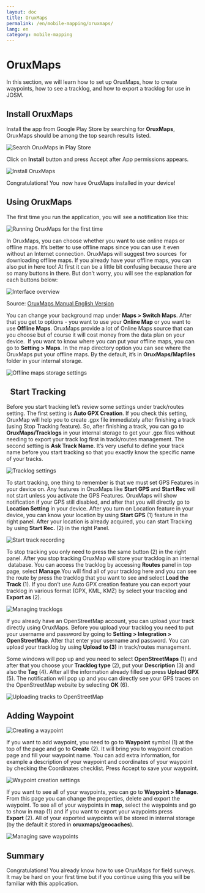 ```yaml
---
layout: doc
title: OruxMaps
permalink: /en/mobile-mapping/oruxmaps/
lang: en
category: mobile-mapping
---
```



OruxMaps
===============

In this section, we will learn how to set up OruxMaps,
how to create waypoints, how to see a tracklog, and how to export a
tracklog for use in JOSM.

​Install OruxMaps
------------------

Install the app from Google Play Store by searching for **OruxMaps**,
OruxMaps should be among the top search results listed.

![Search OruxMaps in Play Store][]

Click on **Install** button and press Accept after App permissions appears.

![Install OruxMaps][]

Congratulations! You  now have OruxMaps installed in your device!

​Using OruxMaps
--------------------

The first time you run the application, you will see a notification like
this:

![Running OruxMaps for the first time][]

In OruxMaps, you can choose whether you want to use online maps or
offline maps. It’s better to use offline maps since you can use it even
without an Internet connection. OruxMaps will suggest two sources  for
downloading offline maps. If you already have your offline maps, you can
also put in here too! At first it can be a little bit confusing
because there are so many buttons in there. But don’t worry, you will
see the explanation for each buttons below:

![Interface overview][]

Source: [OruxMaps Manual English
Version](http://www.google.com/url?q=http%3A%2F%2Fwww.oruxmaps.com%2Foruxmapsmanual_en.pdf&sa=D&sntz=1&usg=AFQjCNFY7Tk-Gzz9NFKy9WOsnfnn8x3Kwg)

You can change your background map under **Maps \> Switch Maps**. After that
you get to options - you want to use your **Online Map** or you want to use
**Offline Maps**. OruxMaps provide a lot of Online Maps source that can you
choose but of course it will cost money from the data plan on your device.  If you want
to know where you can put your offline maps, you can go to **Setting \>
Maps**. In the map directory option you can see where the OruxMaps put your
offline maps. By the default, it’s in **OruxMaps/Mapfiles** folder in your
internal storage.

![Offline maps storage settings][]

 
Start Tracking
-------------------

Before you start tracking let’s review some settings under track/routes
setting. The first setting is **Auto GPX Creation**. If you check this setting,
OruxMap will help you to create .gpx file immediately after finishing a
track (using Stop Tracking feature). So, after finishing a track, you
can go to **OruxMaps/Tracklogs** in your internal storage to get your .gpx
files without needing to export your track log first in track/routes
management. The second setting is **Ask Track Name**. It’s very useful to
define your track name before you start tracking so that you exactly
know the specific name of your tracks.

![Tracklog settings][]

To start tracking, one thing to remember is that we must set GPS
Features in your device on. Any features in OruxMaps like **Start GPS** and
**Start Rec** will not start unless you activate the GPS Features. OruxMaps
will show notification if your GPS still disabled, and after that you
will directly go to **Location Setting** in your device. After you turn on
Location feature in your device, you can know your location by using
**Start GPS** (1) feature in the right panel. After your location is already
acquired, you can start Tracking by using **Start Rec.** (2) in the right
Panel.

![Start track recording][]

To stop tracking you only need to press the same button (2) in the right
panel. After you stop tracking OruxMap will store your tracklog in an
internal  database. You can access the tracklog by accessing
**Routes** panel in top page, select **Manage**.You will find all of your
tracklog here and you can see the route by press the tracklog that you
want to see and select **Load the Track** (1). If you don’t use Auto GPX
creation feature you can export your tracklog in various format (GPX,
KML, KMZ) by select your tracklog and **Export as** (2).  

![Managing tracklogs][]

If you already have an OpenStreetMap account, you can upload your track
directly using OruxMaps. Before you upload your tracklog you need to put
your username and password by going to **Setting \> Integration \>
OpenStreetMap**. After that enter your username and password. You can upload
your tracklog by using **Upload to (3)** in track/routes management. 

Some windows will pop up and you need to select **OpenStreetMaps** (1) and after
that you choose your **Tracklog type** (2), put your **Description** (3) and
also the **Tag** (4). After all the information already filled up press
**Upload GPX** (5). The notification will pop up and you can directly see
your GPS traces on the OpenStreetMap website by selecting **OK** (6).

![Uploading tracks to OpenStreetMap][]

​Adding Waypoint
---------------------

![Creating a waypoint][]

If you want to add waypoint, you need to go to **Waypoint** symbol (1) at
the top of the page and go to **Create** (2). It will bring you to waypoint
creation page and fill your waypoint name. You can add extra information,
for example a description of your waypoint and coordinates of
your waypoint by checking the Coordinates checklist. Press Accept to save
your waypoint.

![Waypoint creation settings][]

If you want to see all of your waypoints, you can go to **Waypoint \>
Manage**. From this page you can change the properties, delete and export
the waypoint. To see all of your waypoints in **map**, select the waypoints
and go to show in map (1) and if you want to export your waypoints press
**Export** (2). All of your exported waypoints will be stored in internal
storage (by the default it stored in **oruxmaps/geocaches**).

![Managing save waypoints][]

Summary
-----------

Congratulations! You already know how to use OruxMaps for field surveys.
It may be hard on your first time but if you continue using this you
will be familiar with this application.

[Search OruxMaps in Play Store]: /images/mobile-mapping/oruxmaps_image00.png
[Install OruxMaps]: /images/mobile-mapping/oruxmaps_image03.png
[Running OruxMaps for the first time]: /images/mobile-mapping/oruxmaps_image01.png
[Interface overview]: /images/mobile-mapping/oruxmaps_image09.png
[Offline maps storage settings]: /images/mobile-mapping/oruxmaps_image06.png
[Tracklog settings]: /images/mobile-mapping/oruxmaps_image11.png
[Start track recording]: /images/mobile-mapping/oruxmaps_image02.png
[Managing tracklogs]: /images/mobile-mapping/oruxmaps_image10.png
[Uploading tracks to OpenStreetMap]: /images/mobile-mapping/oruxmaps_image05.png
[Creating a waypoint]: /images/mobile-mapping/oruxmaps_image07.png
[Waypoint creation settings]: /images/mobile-mapping/oruxmaps_image08.png
[Managing save waypoints]: /images/mobile-mapping/oruxmaps_image04.png

